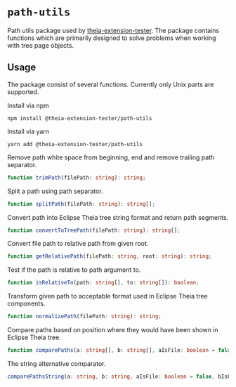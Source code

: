# `path-utils`

Path utils package used by [theia-extension-tester](https://www.npmjs.com/package/theia-extension-tester). The package contains functions
which are primarily designed to solve problems when working with
tree page objects.

## Usage

The package consist of several functions. Currently only Unix parts
are supported.

Install via npm

`npm install @theia-extension-tester/path-utils`

Install via yarn

`yarn add @theia-extension-tester/path-utils`

Remove path white space from beginning, end and remove
trailing path separator.

```ts
function trimPath(filePath: string): string;
```

Split a path using path separator.

```ts
function splitPath(filePath: string): string[];
```

Convert path into Eclipse Theia tree string format and return path segments.

```ts
function convertToTreePath(filePath: string): string[];
```

Convert file path to relative path from given root.

```ts
function getRelativePath(filePath: string, root: string): string;
```

Test if the path is relative to path argument to.

```ts
function isRelativeTo(path: string[], to: string[]): boolean;
```

Transform given path to acceptable format used in Eclipse Theia tree components.

```ts
function normalizePath(filePath: string): string;
```

Compare paths based on position where they would have been shown in Eclipse Theia tree.

```ts
function comparePaths(a: string[], b: string[], aIsFile: boolean = false, bIsFile: boolean = false): number;
```

The string alternative comparator.

```ts
comparePathsString(a: string, b: string, aIsFile: boolean = false, bIsFile: boolean = false): number;
```

